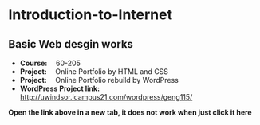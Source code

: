 <h1>Introduction-to-Internet</h1>
<h2>Basic Web desgin works</h2>
<ul>
  <li><b>Course: </b>&emsp;60-205</li>
  <li><b>Project: </b>&emsp;Online Portfolio by HTML and CSS</li>
  <li><b>Project: </b>&emsp;Online Portfolio rebuild by WordPress</li>
  <li><b>WordPress Project link: </b><a href>http://uwindsor.icampus21.com/wordpress/geng115/</a></li>
</ul>
<b>Open the link above in a new tab, it does not work when just click it here</b>

